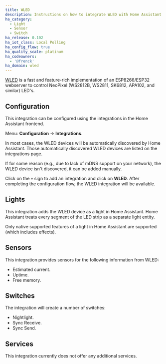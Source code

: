 ```yaml
---
title: WLED
description: Instructions on how to integrate WLED with Home Assistant.
ha_category:
  - Light
  - Sensor
  - Switch
ha_release: 0.102
ha_iot_class: Local Polling
ha_config_flow: true
ha_quality_scale: platinum
ha_codeowners:
  - '@frenck'
ha_domain: wled
---
```


[WLED](https://github.com/Aircoookie/WLED) is a fast and feature-rich
implementation of an ESP8266/ESP32 webserver to control
NeoPixel (WS2812B, WS2811, SK6812, APA102, and similar) LED's.

## Configuration

This integration can be configured using the integrations in the
Home Assistant frontend.

Menu: **Configuration** -> **Integrations**.

In most cases, the WLED devices will be automatically discovered by
Home Assistant. Those automatically discovered WLED devices are listed
on the integrations page.

If for some reason (e.g., due to lack of mDNS support on your network),
the WLED device isn't discovered, it can be added manually.

Click on the `+` sign to add an integration and click on **WLED**.
After completing the configuration flow, the WLED
integration will be available.

## Lights

This integration adds the WLED device as a light in Home Assistant.
Home Assistant treats every segment of the LED strip as a separate light
entity.

Only native supported features of a light in Home Assistant are supported
(which includes effects).

## Sensors	

This integration provides sensors for the following information from WLED:	

- Estimated current.	
- Uptime.	
- Free memory.

## Switches

The integration will create a number of switches:

- Nightlight.
- Sync Receive.
- Sync Send.

## Services

This integration currently does not offer any additional services.
